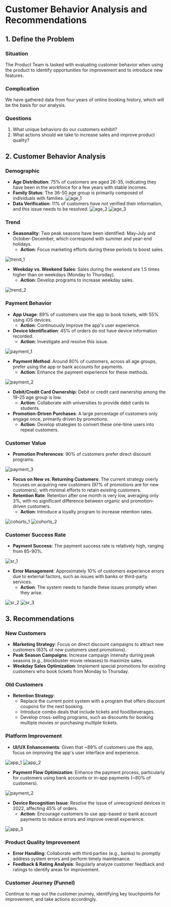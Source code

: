 # **Customer Behavior Analysis and Recommendations**
## **1. Define the Problem**
### **Situation**
The Product Team is tasked with evaluating customer behavior when using the product to identify opportunities for improvement and to introduce new features.

### **Complication**
We have gathered data from four years of online booking history, which will be the basis for our analysis.

### **Questions**
1. What unique behaviors do our customers exhibit?
2. What actions should we take to increase sales and improve product quality?

## **2. Customer Behavior Analysis**
### **Demographic**
- **Age Distribution**: 75% of customers are aged 26-35, indicating they have been in the workforce for a few years with stable incomes.
- **Family Status**: The 36-50 age group is primarily composed of individuals with families.
![age_1](Readme-img/age_1.png)
- **Data Verification**: 11% of customers have not verified their information, and this issue needs to be resolved.
![age_2](Readme-img/age_2.png)
![age_3](Readme-img/age_3.png)
### **Trend**
- **Seasonality**: Two peak seasons have been identified: May-July and October-December, which correspond with summer and year-end holidays.
  - **Action**: Focus marketing efforts during these periods to boost sales.

![trend_1](Readme-img/trend_1.png)

- **Weekday vs. Weekend Sales**: Sales during the weekend are 1.5 times higher than on weekdays (Monday to Thursday).
  - **Action**: Develop programs to increase weekday sales.

![trend_2](Readme-img/trend_2.png)
### **Payment Behavior**
- **App Usage**: 89% of customers use the app to book tickets, with 55% using iOS devices.
  - **Action**: Continuously improve the app's user experience.
- **Device Identification**: 45% of orders do not have device information recorded.
  - **Action**: Investigate and resolve this issue.

![payment_1](Readme-img/payment_1.png)
- **Payment Method**: Around 80% of customers, across all age groups, prefer using the app or bank accounts for payments.
  - **Action**: Enhance the payment experience for these methods.

![payment_2](Readme-img/payment_2.png)
- **Debit/Credit Card Ownership**: Debit or credit card ownership among the 19-25 age group is low.
  - **Action**: Collaborate with universities to provide debit cards to students.
- **Promotion-Driven Purchases**: A large percentage of customers only engage once, primarily driven by promotions.
  - **Action**: Develop strategies to convert these one-time users into repeat customers.
### **Customer Value**
- **Promotion Preferences**: 90% of customers prefer direct discount programs.

![payment_3](Readme-img/payment_3.png)
- **Focus on New vs. Returning Customers**: The current strategy overly focuses on acquiring new customers (97% of promotions are for new customers), with minimal efforts to retain existing customers.
- **Retention Rate**: Retention after one month is very low, averaging only 3%, with no significant difference between organic and promotion-driven customers.
  - **Action**: Introduce a loyalty program to increase retention rates.

![cohorts_1](Readme-img/cohorts_1.png)
![cohorts_2](Readme-img/cohorts_2.png)
### **Customer Success Rate**
- **Payment Success**: The payment success rate is relatively high, ranging from 85-90%.

![sr_1](Readme-img/sr_1.png)
- **Error Management**: Approximately 10% of customers experience errors due to external factors, such as issues with banks or third-party services.
  - **Action**: The system needs to handle these issues promptly when they arise.

![sr_2](Readme-img/sr_2.png)
![sr_3](Readme-img/sr_3.png)
## **3. Recommendations**
### **New Customers**
- **Marketing Strategy**: Focus on direct discount campaigns to attract new customers (63% of new customers used promotions).
- **Peak Season Campaigns**: Increase campaign intensity during peak seasons (e.g., blockbuster movie releases) to maximize sales.
- **Weekday Sales Optimization**: Implement special promotions for existing customers who book tickets from Monday to Thursday.
### **Old Customers**
- **Retention Strategy**:
  - Replace the current point system with a program that offers discount coupons for the next booking.
  - Introduce combo deals that include tickets and food/beverages.
  - Develop cross-selling programs, such as discounts for booking multiple movies or purchasing multiple tickets.
### **Platform Improvement**
- **UI/UX Enhancements**: Given that ~89% of customers use the app, focus on improving the app's user interface and experience.

![app_1](Readme-img/app_1.png)
![app_2](Readme-img/app_2.png)
- **Payment Flow Optimization**: Enhance the payment process, particularly for customers using bank accounts or in-app payments (~80% of customers).

![payment_2](Readme-img/payment_2.png)
- **Device Recognition Issue**: Resolve the issue of unrecognized devices in 2022, affecting 45% of orders.
  - **Action**: Encourage customers to use app-based or bank account payments to reduce errors and improve overall experience.

![app_3](Readme-img/app_3.png)
### **Product Quality Improvement**
- **Error Handling**: Collaborate with third parties (e.g., banks) to promptly address system errors and perform timely maintenance.
- **Feedback & Rating Analysis**: Regularly analyze customer feedback and ratings to identify areas for improvement.
### **Customer Journey (Funnel)**
Continue to map out the customer journey, identifying key touchpoints for improvement, and take actions accordingly.
